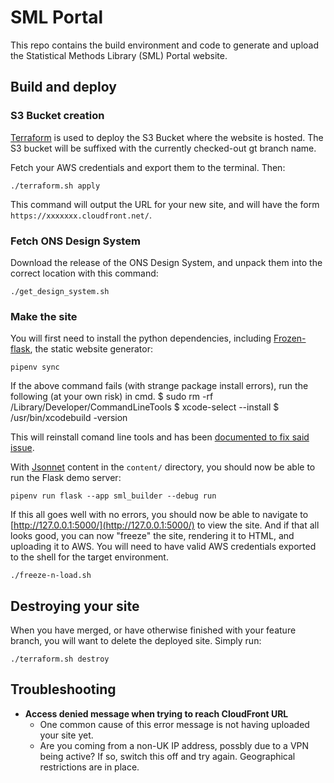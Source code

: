 # SML Portal

This repo contains the build environment and code to generate and upload the Statistical Methods Library (SML) Portal website.

## Build and deploy

### S3 Bucket creation

[Terraform](https://www.terraform.io/intro) is used to deploy the S3 Bucket where the website is hosted. The S3 bucket will be suffixed with the currently checked-out gt branch name.

Fetch your AWS credentials and export them to the terminal. Then:

```shell
./terraform.sh apply
```

This command will output the URL for your new site, and will have the form `https://xxxxxxx.cloudfront.net/`.

### Fetch ONS Design System

Download the release of the ONS Design System, and unpack them into the correct location with this command:

```shell
./get_design_system.sh
```

### Make the site

You will first need to install the python dependencies, including [Frozen-flask](https://pythonhosted.org/Frozen-Flask/), the static website generator:

```shell
pipenv sync
```

If the above command fails (with strange package install errors), run the following (at your own risk) in cmd.
$ sudo rm -rf /Library/Developer/CommandLineTools
$ xcode-select --install
$ /usr/bin/xcodebuild -version

This will reinstall comand line tools and has been [documented to fix said issue](https://github.com/pyenv/pyenv/issues/1738).

With [Jsonnet](https://jsonnet.org/learning/getting_started.html) content in the `content/` directory, you should now be able to run the Flask demo server:

```shell
pipenv run flask --app sml_builder --debug run
```

If this all goes well with no errors, you should now be able to navigate to [http://127.0.0.1:5000/](http://127.0.0.1:5000/) to view the site. And if that all looks good, you can now "freeze" the site, rendering it to HTML, and uploading it to AWS. You will need to have valid AWS credentials exported to the shell for the target environment.

```shell
./freeze-n-load.sh
```

## Destroying your site

When you have merged, or have otherwise finished with your feature branch, you will want to delete the deployed site. Simply run:

```shell
./terraform.sh destroy
```

## Troubleshooting

* __Access denied message when trying to reach CloudFront URL__
  * One common cause of this error message is not having uploaded your site yet.
  * Are you coming from a non-UK IP address, possbly due to a VPN being active? If so, switch this off and try again. Geographical restrictions are in place.

